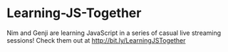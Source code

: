 # Learning-JS-Together
Nim and Genji are learning JavaScript in a series of casual live streaming sessions! Check them out at http://bit.ly/LearningJSTogether
